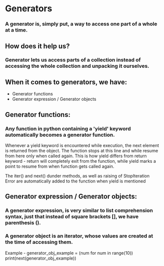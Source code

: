 # Generators

### A generator is, simply put, a way to access one part of a whole at a time.

## How does it help us?

### Generator lets us access parts of a collection instead of accessing the whole collection and unpacking it ourselves.

## When it comes to generators, we have:
* Generator functions
* Generator expression / Generator objects

## Generator functions:
### Any function in python containing a 'yield' keyword automatically becomes a generator function. 

Whenever a yield keyword is encountered while execution, the next element is returned from the object.
The function stops at this line and while resume from here only when called again.
This is how yield differs from return keyword - return will completely exit from the function, while yield marks a point to resume from when function gets called again.

The iter() and next() dunder methods, as well as raising of StopIteration Error are automatically added to the function when yield is mentioned

## Generator expression / Generator objects:
### A generator expression, is very similar to list comprehension syntax, just that instead of square brackets [], we have parenthesis ().

### A generator object is an iterator, whose values are created at the time of accessing them.

Example - 
generator_obj_example = (num for num in range(10))
print(next(generator_obj_example))
